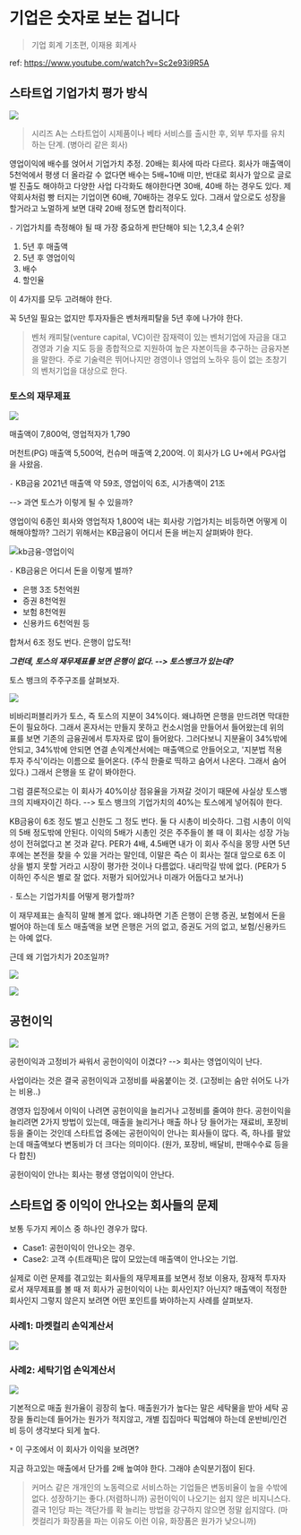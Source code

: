 # 기업은 숫자로 보는 겁니다 
> 기업 회계 기초편, 이재용 회계사

ref: <https://www.youtube.com/watch?v=Sc2e93i9R5A>

## 스타트업 기업가치 평가 방식

![](./image/241016/기업가치평가방식.png)

> 시리즈 A는 스타트업이 시제품이나 베타 서비스를 출시한 후, 외부 투자를 유치하는 단계. (병아리 같은 회사)

영업이익에 배수를 얹어서 기업가치 추정. 20배는 회사에 따라 다르다. 회사가 매출액이 5천억에서 평생 더 올라갈 수 없다면 배수는 5배~10배 미만, 반대로 회사가 앞으로 글로벌 진출도 해야하고 다양한 사업 다각화도 해야한다면 30배, 40배 하는 경우도 있다. 제약회사처럼 빵 터지는 기업이면 60배, 70배하는 경우도 있다. 그래서 앞으로도 성장을 할거라고 노멀하게 보면 대략 20배 정도면 합리적이다.

`-` 기업가치를 측정해야 될 때 가장 중요하게 판단해야 되는 1,2,3,4 순위?


1. 5년 후 매출액
2. 5년 후 영업이익
3. 배수
4. 할인율

이 4가지를 모두 고려해야 한다.

꼭 5년일 필요는 없지만 투자자들은 벤처캐피탈을 5년 후에 나가야 한다.

>벤처 캐피탈(venture capital, VC)이란 잠재력이 있는 벤처기업에 자금을 대고 경영과 기술 지도 등을 종합적으로 지원하여 높은 자본이득을 추구하는 금융자본을 말한다. 주로 기술력은 뛰어나지만 경영이나 영업의 노하우 등이 없는 초창기의 벤처기업을 대상으로 한다.

### 토스의 재무제표

![](./image/241016/토스실적.png)

매출액이 7,800억, 영업적자가 1,790

머천트(PG) 매출액 5,500억, 컨슈머 매출액 2,200억. 이 회사가 LG U+에서 PG사업을 사왔음.

`-` KB금융 2021년 매출액 약 59조, 영업이익 6조, 시가총액이 21조

--> 과연 토스가 이렇게 될 수 있을까?

영업이익 6종인 회사와 영업적자 1,800억 내는 회사랑 기업가치는 비등하면 어떻게 이해해야할까? 그러기 위해서는 KB금융이 어디서 돈을 버는지 살펴봐야 한다.

![kb금융-영업이익](./image/241016/kb금융-영업이익.png)

`-` KB금융은 어디서 돈을 이렇게 벌까?

- 은행 3조 5천억원
- 증권 8천억원
- 보험 8천억원
- 신용카드 6천억원 등

합쳐서 6조 정도 번다. 은행이 압도적!

***그런데, 토스의 재무제표를 보면 은행이 없다. --> 토스뱅크가 있는데?***

토스 뱅크의 주주구조를 살펴보자.

![](./image/241016/토스뱅크-지분구조.png)

비바리퍼블리카가 토스, 즉 토스의 지분이 34%이다. 왜냐하면 은행을 만드려면 막대한 돈이 필요하다. 그래서 혼자서는 만들지 못하고 컨소시엄을 만들어서 들어왔는데 위의 표를 보면 기존의 금융권에서 투자자로 많이 들어왔다. 그러다보니 지분율이 34%밖에 안되고, 34%밖에 안되면 연결 손익계산서에는 매출액으로 안들어오고, '지분법 적용 투자 주식'이라는 이름으로 들어온다. (주식 한줄로 띡하고 숨어서 나온다. 그래서 숨어있다.) 그래서 은행을 또 같이 봐야한다.

그럼 결론적으로는 이 회사가 40%이상 점유율을 가져갈 것이기 때문에 사실상 토스뱅크의 지배자이긴 하다. --> 토스 뱅크의 기업가치의 40%는 토스에게 넣어줘야 한다.

KB금융이 6조 정도 벌고 신한도 그 정도 번다. 둘 다 시총이 비슷하다. 그럼 시총이 이익의 5배 정도밖에 안된다. 이익의 5배가 시총인 것은 주주들이 볼 때 이 회사는 성장 가능성이 전혀없다고 본 것과 같다. PER가 4배, 4.5배면 내가 이 회사 주식을 몽땅 사면 5년 후에는 본전을 찾을 수 있을 거라는 말인데, 이말은 즉슨 이 회사는 절대 앞으로 6조 이상을 벌지 못할 거라고 시장이 평가한 것이나 다름없다. 내리막길 밖에 없다. (PER가 5이하인 주식은 별로 잘 없다. 저평가 되어있거나 미래가 어둡다고 보거나)

`-` 토스는 기업가치를 어떻게 평가할까?

이 재무제표는 솔직히 말해 볼게 없다. 왜냐하면 기존 은행이 은행 증권, 보험에서 돈을 벌어야 하는데 토스 매출액을 보면 은행은 거의 없고, 증권도 거의 없고, 보험/신용카드는 아예 없다.

근데 왜 기업가치가 20조일까?

![](./image/241016/토스기업가치추정.png)

![](./image/241016/토스-재무정보.png)

## 공헌이익

![](./image/241016/공헌이익.png)

공헌이익과 고정비가 싸워서 공헌이익이 이겼다? --> 회사는 영업이익이 난다.

사업이라는 것은 결국 공헌이익과 고정비를 싸움붙이는 것. (고정비는 숨만 쉬어도 나가는 비용..)

경영자 입장에서 이익이 나려면 공헌이익을 늘리거나 고정비를 줄여야 한다. 공헌이익을 늘리려면 2가지 방법이 있는데, 매출을 늘리거나 매출 하나 당 들어가는 재료비, 포장비 등을 줄이는 것인데 스타트업 중에는 공헌이익이 안나는 회사들이 많다. 즉, 하나를 팔았는데 매출액보다 변동비가 더 크다는 의미이다. (원가, 포장비, 배달비, 판매수수료 등을 다 합친)

공헌이익이 안나는 회사는 평생 영업이익이 안난다.

##  스타트업 중 이익이 안나오는 회사들의 문제

보통 두가지 케이스 중 하나인 경우가 많다.

- Case1: 공헌이익이 안나오는 경우.
- Case2: 고객 수(트래픽)은 많이 모았는데 매출액이 안나오는 기업.

실제로 이런 문제를 겪고있는 회사들의 재무제표를 보면서 정보 이용자, 잠재적 투자자로서 재무제표를 볼 때 저 회사가 공헌이익이 나는 회사인지? 아닌지? 매출액이 적정한 회사인지 그렇지 않은지 보려면 어떤 포인트를 봐야하는지 사례를 살펴보자.

### 사례1: 마켓컬리 손익계산서

![](./image/241016/마켓컬리-손익계산서.png)

### 사례2: 세탁기업 손익계산서

![](./image/241016/세탁기업-손익계산서.png)

기본적으로 매출 원가율이 굉장히 높다. 매출원가가 높다는 말은 세탁물을 받아 세탁 공장을 돌리는데 들어가는 원가가 적지않고, 개별 집집마다 픽업해야 하는데 운반비/인건비 등이 생각보다 되게 높다.  

`*` 이 구조에서 이 회사가 이익을 보려면?

지금 하고있는 매출에서 단가를 2배 높여야 한다. 그래야 손익분기점이 된다.


>커머스 같은 개개인의 노동력으로 서비스하는 기업들은 변동비율이 높을 수밖에 없다. 성장하기는 좋다.(저렴하니까)  공헌이익이 나오기는 쉽지 않은 비지니스다. 결국 1인당 파는 객단가를 확 늘리는 방법을 강구하지 않으면 정말 쉽지않다. (마켓컬리가 화장품을 파는 이유도 이런 이유, 화장품은 원가가 낮으니까)